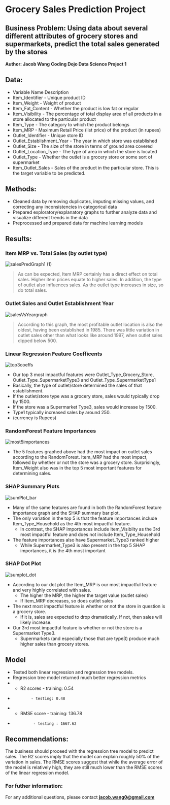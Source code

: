 # Grocery Sales Prediction Project
## Business Problem: Using data about several different attributes of grocery stores and supermarkets, predict the total sales generated by the stores 

**Author: Jacob Wang**
**Coding Dojo Data Science Project 1**

## Data: 
* Variable Name	Description
* Item_Identifier	- Unique product ID
* Item_Weight	- Weight of product
* Item_Fat_Content	- Whether the product is low fat or regular
* Item_Visibility	- The percentage of total display area of all products in a store allocated to the particular product
* Item_Type	- The category to which the product belongs
* Item_MRP - Maximum Retail Price (list price) of the product (in rupees)
* Outlet_Identifier -	Unique store ID
* Outlet_Establishment_Year	- The year in which store was established
* Outlet_Size	- The size of the store in terms of ground area covered
* Outlet_Location_Type -	The type of area in which the store is located
* Outlet_Type	- Whether the outlet is a grocery store or some sort of supermarket
* Item_Outlet_Sales	- Sales of the product in the particular store. This is the target variable to be predicted.

## Methods: 
* Cleaned data by removing duplicates, imputing missing values, and correcting any inconsistencies in categorical data 
* Prepared exploratory/explanatory graphs to further analyze data and visualize different trends in the data
* Preprocessed and prepared data for machine learning models 

## Results: 
### Item MRP vs. Total Sales (by outlet type)
![salesPredGraph1 (1)](https://user-images.githubusercontent.com/112730629/197611411-15bd389d-1bbc-43c5-bcfd-628dda9db811.png)
> As can be expected, Item MRP certainly has a direct effect on total sales. Higher item prices equate to higher sales. In addition, the type of outlet also influences sales. As the outlet type increases in size, so do total sales. 

### Outlet Sales and Outlet Establishment Year
![salesVsYeargraph](https://user-images.githubusercontent.com/112730629/197611672-5bed9627-8ada-4f5c-b853-53428f21beee.png)
> According to this graph, the most profitable outlet location is also the oldest, having been established in 1985. There was little variation in outlet sales other than what looks like around 1997, when outlet sales dipped below 500.

### Linear Regression Feature Coefficents
![top3coeffs](https://user-images.githubusercontent.com/112730629/214708538-5423f8ea-fb7b-49e3-a668-ee5558cc0a8f.png)
* Our top 3 most impactful features were Outlet_Type_Grocery_Store, Outlet_Type_SupermarketType3 and Outlet_Type_SupermarketType1
* Basically, the type of outlet/store determined the sales of that establishment.
* If the outlet/store type was a grocery store, sales would typically drop by 1500.
* If the store was a Supermarket Type3, sales would increase by 1500.
* Type1 typically increased sales by around 250.
* (currency is Rupees)

### RandomForest Feature Importances
![most5importances](https://user-images.githubusercontent.com/112730629/214708777-d62908bf-f3f4-4133-825b-b2355d0ff271.png)
* The 5 features graphed above had the most impact on outlet sales according to the RandomForest. Item_MRP had the most impact, followed by whether or not the store was a grocery store. Surprisingly, Item_Weight also was in the top 5 most important features for determining sales.

### SHAP Summary Plots
![sumPlot_bar](https://user-images.githubusercontent.com/112730629/215018388-b6ab51f8-7a8e-47dd-b566-9a675cb4a928.png)
* Many of the same features are found in both the RandomForest feature importance graph and the SHAP summary bar plot.
* The only variation in the top 5 is that the feature importances include Item_Type_Household as the 4th most impactful feature.
  * In contrast, the SHAP importances include Item_Visibilty as the 3rd most impactful feature and does not include Item_Type_Household
* The feature importances also have Supermarket_Type3 ranked higher
  * While Supermarket_Type3 is also present in the top 5 SHAP importances, it is the 4th most important

### SHAP Dot Plot
![sumplot_dot](https://user-images.githubusercontent.com/112730629/215018607-46c72a11-0bd0-417a-93eb-5aacc66ffbbf.png)
* According to our dot plot the Item_MRP is our most impactful feature and very highly correlated with sales.
  * The higher the MRP, the higher the target value (outlet sales)
  * If Item_MRP decreases, so does outlet sales
* The next most impactful feature is whether or not the store in question is a grocery store.
  * If it is, sales are expected to drop dramatically. If not, then sales will likely increase.
* Our 3rd most impactful feature is whether or not the store is a Supermarket Type3.
  * Supermarkets (and especially those that are type3) produce much higher sales than grocery stores.


## Model
* Tested both linear regression and regression tree models. 
* Regression tree model returned much better regression metrics 
* * R2 scores - training: 0.54
*             - testing: 0.48
* * RMSE score - training: 136.78
*              - testing : 1667.62

## Recommendations: 
The business should proceed with the regression tree model to predict sales. The R2 scores imply that the model can explain roughly 50% of the variation in sales. The RMSE scores suggest that while the average error of the model is relatively high, they are still much lower than the RMSE scores of the linear regression model. 

### For futher information:
For any additional questions, please contact **jacob.wang0@gmail.com**

